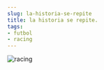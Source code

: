 ```yaml
---
slug: la-historia-se-repite  
title: la historia se repite.  
tags:  
- futbol  
- racing  
---
```

  
![racing](http://i.imgur.com/oan0f.jpg)  
